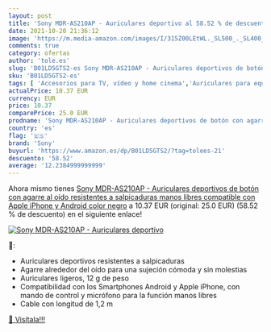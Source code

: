 ```yaml
---
layout: post
title: 'Sony MDR-AS210AP - Auriculares deportivo al 58.52 % de descuento'
date: 2021-10-20 21:36:12
image: 'https://m.media-amazon.com/images/I/315Z00LEtWL._SL500_._SL400_.jpg'
comments: true
category: ofertas
author: 'tole.es'
slug: 'B01LD5GTS2-es Sony MDR-AS210AP - Auriculares deportivos de botón con...'
sku: 'B01LD5GTS2-es'
tags: [ 'Accesorios para TV, vídeo y home cinema','Auriculares para equipo de audio','Auriculares y accesorios','Electrónica','TV, vídeo y home cinema','android','sony', ]
actualPrice: 10.37 EUR
currency: EUR
price: 10.37
comparePrice: 25.0 EUR
prodname: 'Sony MDR-AS210AP - Auriculares deportivos de botón con agarre al oído  resistentes a salpicaduras  manos libres compatible con Apple iPhone y Android   color negro'
country: 'es'
flag: '🇪🇸'
brand: 'Sony'
buyurl: 'https://www.amazon.es/dp/B01LD5GTS2/?tag=tolees-21'
descuento: '58.52'
average: '12.2384999999999'
---
```


Ahora mismo tienes [Sony MDR-AS210AP - Auriculares deportivos de botón con agarre al oído  resistentes a salpicaduras  manos libres compatible con Apple iPhone y Android   color negro](https://www.amazon.es/dp/B01LD5GTS2/?tag=tolees-21) a 10.37 EUR (original: 25.0 EUR) (58.52 %  de descuento) en el siguiente enlace!

[![Sony MDR-AS210AP - Auriculares deportivo](https://m.media-amazon.com/images/I/315Z00LEtWL._SL500_._SL400_.jpg)](https://www.amazon.es/dp/B01LD5GTS2/?tag=tolees-21)

🔎:

- Auriculares deportivos resistentes a salpicaduras
- Agarre alrededor del oído para una sujeción cómoda y sin molestias
- Auriculares ligeros, 12 g de peso
- Compatibilidad con los Smartphones Android y Apple iPhone, con mando de control y micrófono para la función manos libres
- Cable con longitud de 1,2 m

[🛒 Visítala!!!](https://www.amazon.es/dp/B01LD5GTS2/?tag=tolees-21)
